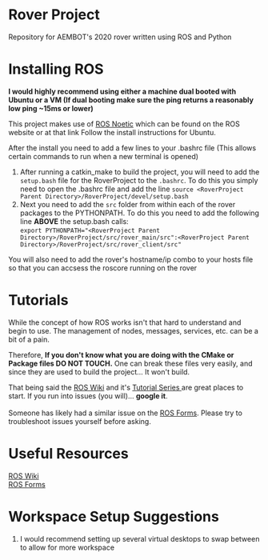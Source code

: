 # Rover Project

Repository for AEMBOT's 2020 rover written using ROS and Python

# Installing ROS

**I would highly recommend using either a machine dual booted with Ubuntu or a VM (If dual booting make sure the ping returns a reasonably low ping ~15ms or lower)**

This project makes use of [ROS Noetic](http://wiki.ros.org/noetic/Installation) which can be found on the ROS website or at that link 
Follow the install instructions for Ubuntu.

After the install you need to add a few lines to your .bashrc file (This allows certain commands to run when a new terminal is opened)
1. After running a catkin_make to build the project, you will need to add the `setup.bash` file for the RoverProject to the `.bashrc`.
To do this you simply need to open the .bashrc file and add the line `source <RoverProject Parent Directory>/RoverProject/devel/setup.bash`
2. Next you need to add the `src` folder from within each of the rover packages to the PYTHONPATH.
To do this you need to add the following line **ABOVE** the setup.bash calls:<br>
``
export PYTHONPATH="<RoverProject Parent Directory>/RoverProject/src/rover_main/src":<RoverProject Parent Directory>/RoverProject/src/rover_client/src"
``

You will also need to add the rover's hostname/ip combo to your hosts file so that you can accsess the roscore running on the rover

# Tutorials

While the concept of how ROS works isn't that hard to understand and begin to use. The management of nodes, messages, services, etc. can be a bit of a pain. 

Therefore, 
**If you don't know what you are doing with the CMake or Package files DO NOT TOUCH.**
One can break these files very easily, and since they are used to build the project... It won't build.

That being said the [ROS Wiki](http://wiki.ros.org) and it's [Tutorial Series ](http://wiki.ros.org/ROS/Tutorials) are great places to start. If you run into issues (you will)... **google it**. <br><br>Someone has likely had a similar issue on the [ROS Forms](https://answers.ros.org/questions/). Please try to troubleshoot issues yourself before asking. 

# Useful Resources

[ROS Wiki](http://wiki.ros.org)<br>
[ROS Forms](https://answers.ros.org/questions/)<br>

# Workspace Setup Suggestions

1. I would recommend setting up several virtual desktops to swap between to allow for more workspace
